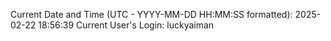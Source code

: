Current Date and Time (UTC - YYYY-MM-DD HH:MM:SS formatted): 2025-02-22 18:56:39
Current User's Login: luckyaiman
